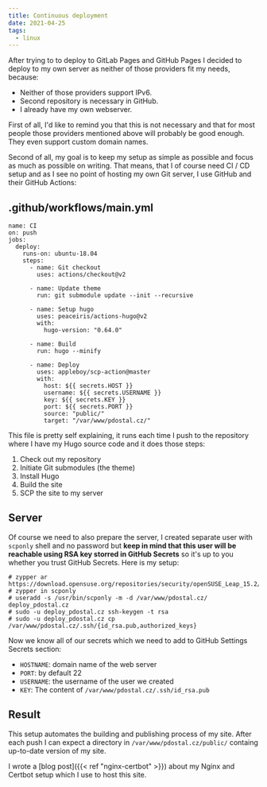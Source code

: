 ```yaml
---
title: Continuous deployment
date: 2021-04-25
tags:
  - linux
---
```


After trying to to deploy to GitLab Pages and GitHub Pages I decided to deploy
to my own server as neither of those providers fit my needs, because:

 * Neither of those providers support IPv6.
 * Second repository is necessary in GitHub.
 * I already have my own webserver.

<!--more-->

First of all, I'd like to remind you that this is not necessary and that for most
people those providers mentioned above will probably be good enough.
They even support custom domain names.

Second of all, my goal is to keep my setup as simple as possible and focus as much
as possible on writing. That means, that I of course need CI / CD setup and as I
see no point of hosting my own Git server, I use GitHub and their GitHub Actions:

## .github/workflows/main.yml

```
name: CI
on: push
jobs:
  deploy:
    runs-on: ubuntu-18.04
    steps:
      - name: Git checkout
        uses: actions/checkout@v2

      - name: Update theme
        run: git submodule update --init --recursive

      - name: Setup hugo
        uses: peaceiris/actions-hugo@v2
        with:
          hugo-version: "0.64.0"

      - name: Build
        run: hugo --minify

      - name: Deploy
        uses: appleboy/scp-action@master
        with:
          host: ${{ secrets.HOST }}
          username: ${{ secrets.USERNAME }}
          key: ${{ secrets.KEY }}
          port: ${{ secrets.PORT }}
          source: "public/"
          target: "/var/www/pdostal.cz/"
```

This file is pretty self explaining, it runs each time I push to the repository
where I have my Hugo source code and it does those steps:

 1) Check out my repository
 2) Initiate Git submodules (the theme)
 3) Install Hugo
 4) Build the site
 5) SCP the site to my server

## Server

Of course we need to also prepare the server, I created separate user
with `scponly` shell and no password but **keep in mind that this user
will be reachable using RSA key storred in GitHub Secrets** so it's up
to you whether you trust GitHub Secrets. Here is my setup:

```
# zypper ar https://download.opensuse.org/repositories/security/openSUSE_Leap_15.2/security.repo
# zypper in scponly
# useradd -s /usr/bin/scponly -m -d /var/www/pdostal.cz/ deploy_pdostal.cz
# sudo -u deploy_pdostal.cz ssh-keygen -t rsa
# sudo -u deploy_pdostal.cz cp /var/www/pdostal.cz/.ssh/{id_rsa.pub,authorized_keys}
```

Now we know all of our secrets which we need to add to GitHub Settings Secrets section:

 * `HOSTNAME`: domain name of the web server
 * `PORT`: by default 22
 * `USERNAME`: the username of the user we created
 * `KEY`: The content of `/var/www/pdostal.cz/.ssh/id_rsa.pub`

## Result

This setup automates the building and publishing process of my site. After each push I can
expect a directory in `/var/www/pdostal.cz/public/` containg up-to-date version of my site.

I wrote a [blog post]({{< ref "nginx-certbot" >}}) about my Nginx and Certbot setup which
I use to host this site.
